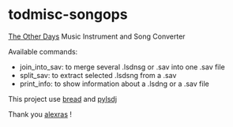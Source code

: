 # todmisc-songops
[The Other Days](http://theotherdays.net) Music Instrument and Song Converter

Available commands:
- join_into_sav: to merge several .lsdnsg or .sav into one .sav file
- split_sav: to extract selected .lsdsng from a .sav
- print_info: to show information about a .lsdng or a .sav file

This project use [bread](https://github.com/alexras/bread) and [pylsdj](https://github.com/alexras/pylsdj)

Thank you [alexras](https://github.com/alexras/) !
